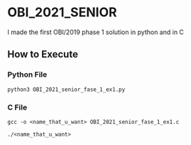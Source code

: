 # OBI_2021_SENIOR
I made the first OBI/2019 phase 1 solution in python and in C

## How to Execute
### Python File

```
python3 OBI_2021_senior_fase_1_ex1.py
```

### C File

```
gcc -o <name_that_u_want> OBI_2021_senior_fase_1_ex1.c
```

```
./<name_that_u_want>
```
